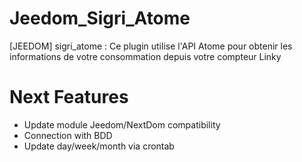 # Jeedom_Sigri_Atome
[JEEDOM] sigri_atome : Ce plugin utilise l'API Atome pour obtenir les informations de votre consommation depuis votre compteur Linky 

# Next Features
- Update module Jeedom/NextDom compatibility
- Connection with BDD
- Update day/week/month via crontab
